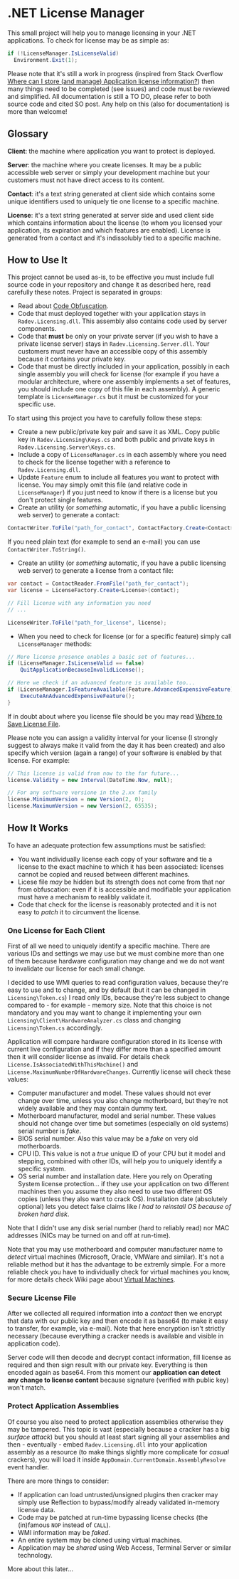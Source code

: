 # .NET License Manager
This small project will help you to manage licensing in your .NET applications. To check for license
may be as simple as:

```C#
if (!LicenseManager.IsLicenseValid)
  Environment.Exit(1);
```

Please note that it's still a work in progress (inspired from Stack Overflow [Where can I store (and manage) Application license information?](http://stackoverflow.com/q/20676008/1207195)) then many things need to be completed (see issues) and code must be reviewed and simplified. All documentation is still a TO DO, please refer to both source code and cited SO post. Any help on this (also for documentation) is more than welcome!

## Glossary

**Client**: the machine where application you want to protect is deployed.

**Server**: the machine where you create licenses. It may be a public accessible web server or
simply your development machine but your customers must not have direct access to its content.

**Contact**: it's a text string generated at client side which contains some unique identifiers
used to uniquely tie one license to a specific machine.

**License**: it's a text string generated at server side and used client side which contains information about
the license (to whom you licensed your application, its expiration and which features are enabled). License
is generated from a contact and it's indissolubly tied to a specific machine.

## How to Use It
This project cannot be used as-is, to be effective you must include full source code in your repository
and change it as described here, read carefully these notes. Project is separated in groups:

* Read about [Code Obfuscation](https://github.com/arepetti/licensemanager/wiki/Code-Obfuscation).
* Code that must deployed together with your application stays in `Radev.Licensing.dll`. This assembly also
contains code used by server components.
* Code that **must** be only on your private server (if you wish to have a private license server) stays in
`Radev.Licensing.Server.dll`. Your customers must never have an accessible copy of this assembly because
it contains your private key.
* Code that must be directly included in your application, possibly in each single assembly you will check
for license (for example if you have a modular architecture, where one assembly implements a set of features,
you should include one copy of this file in each assembly). A generic template is `LicenseManager.cs` but
it must be customized for your specific use.

To start using this project you have to carefully follow these steps:

* Create a new public/private key pair and save it as XML. Copy public key in `Radev.Licensing\Keys.cs` and
both public and private keys in `Radev.Licensing.Server\Keys.cs`.
* Include a copy of `LicenseManager.cs` in each assembly where you need to check for the license together with a reference
to `Radev.Licensing.dll`.
* Update `Feature` enum to include all features you want to protect with license. You may simply omit this file (and relative
code in `LicenseManager`) if you just need to know if there is a license but you don't protect single features.
* Create an utility (or _something_ automatic, if you have a public licensing web server) to generate a contact:

```C#
ContactWriter.ToFile("path_for_contact", ContactFactory.Create<Contact>());
```

If you need plain text (for example to send an e-mail) you can use `ContactWriter.ToString()`.
* Create an utility (or _something_ automatic, if you have a public licensing web server) to generate a license
from a contact file:

```C#
var contact = ContactReader.FromFile("path_for_contact");
var license = LicenseFactory.Create<License>(contact);

// Fill license with any information you need
// ...

LicenseWriter.ToFile("path_for_license", license);
```

* When you need to check for license (or for a specific feature) simply call `LicenseManager` methods:
 
```C#
// Mere license presence enables a basic set of features...
if (LicenseManager.IsLicenseValid == false)
    QuitApplicationBecauseInvalidLicense();

// Here we check if an advanced feature is available too...
if (LicenseManager.IsFeatureAvailable(Feature.AdvancedExpensiveFeature)) {
    ExecuteAnAdvancedExpensiveFeature(); 
}
```

If in doubt about where you license file should be you may read [Where to Save License File](https://github.com/arepetti/licensemanager/wiki/Where-to-Save-License-File).

Please note you can assign a validity interval for your license (I strongly suggest to always
make it valid from the day it has been created) and also specify which version (again a range)
of your software is enabled by that license. For example:

```C#
// This license is valid from now to the far future...
license.Validity = new Interval(DateTime.Now, null);

// For any software versione in the 2.xx family
license.MinimumVersion = new Version(2, 0); 
license.MaximumVersion = new Version(2, 65535);
```
## How It Works

To have an adequate protection few assumptions must be satisfied:

* You want individually license each copy of your software and tie a license to the exact machine
to which it has been associated: licenses cannot be copied and reused between different machines.
* Licese file _may_ be hidden but its strength does not come from that nor from obfuscation: even if
it is accessible and modifiable your application must have a mechanism to realibly validate it.
* Code that check for the license is reasonably protected and it is not easy to _patch_ it to
circumvent the license.

### One License for Each Client

First of all we need to uniquely identify a specific machine. There are various IDs and
settings we may use but we must combine more than one of them because hardware configuration
may change and we do not want to invalidate our license for each small change.

I decided to use WMI queries to read configuration values, because they're easy to use and to change,
and by default (but it can be changed in `Licensing\Token.cs`) I read only IDs, because they're less
subject to change compared to - for example - memory size. Note that this choice is not mandatory
and you may want to change it implementing your own `Licensing\Client\HardwareAnalyzer.cs` class
and changing `Licensing\Token.cs` accordingly.

Application will compare hardware configuration stored in its license with current live configuration
and if they differ more than a specified amount then it will consider license as invalid. For details
check `License.IsAssociatedWithThisMachine()` and `License.MaximumNumberOfHardwareChanges`. Currently
license will check these values:

* Computer manufacturer and model. These values should not ever change over time, unless you also
change motherboard, but they're not widely available and they may contain dummy text.
* Motherboard manufacturer, model and serial number. These values should not change over time but
sometimes (especially on old systems) serial number is _fake_. 
* BIOS serial number. Also this value may be a _fake_ on very old motherboards.
* CPU ID. This value is not a _true_ unique ID of your CPU but it model and stepping, combined with
other IDs, will help you to uniquely identify a specific system.
* OS serial number and installation date. Here you rely on Operating System license protection...
if they use your application on two different machines then you assume they also need to use
two different OS copies (unless they also want to crack OS). Installation date (absolutely optional)
lets you detect false claims like _I had to reinstall OS because of broken hard disk_.

Note that I didn't use any disk serial number (hard to reliably read) nor MAC addresses (NICs
may be turned on and off at run-time).

Note that you may use motherboard and computer manufacturer name to _detect_ virtual machines
(Microsoft, Oracle, VMWare and similar). It's not a reliable method but it has the advantage to
be extremly simple. For a more reliable check you have to individually check for virtual machines
you know, for more details check Wiki page about [Virtual Machines](https://github.com/arepetti/licensemanager/wiki/Virtual-Machines).

### Secure License File

After we collected all required information into a _contact_ then we encrypt that data with our public
key and then encode it as base64 (to make it easy to transfer, for example, via e-mail). Note that
here encryption isn't strictly necessary (because everything a cracker needs is available and visible
in application code).

Server code will then decode and decrypt contact information, fill license as required and then
sign result with our private key. Everything is then encoded again as base64. From this moment
our **application can detect any change to license content** because signature (verified with public key)
won't match.

### Protect Application Assemblies

Of course you also need to protect application assemblies otherwise they may be tampered. This topic is
vast (especially because a cracker has a big _surface attack_) but you should at least start signing
all your assemblies and then - eventually - embed `Radev.Licensing.dll` into your application assembly as
a resource (to make things slightly more complicate for _casual_ crackers), you will load it inside
`AppDomain.CurrentDomain.AssemblyResolve` event handler.

There are more things to consider:

* If application can load untrusted/unsigned plugins then cracker may simply use Reflection to
bypass/modify already validated in-memory license data.
* Code may be patched at run-time bypassing license checks (the (in)famous `NOP` instead of `CALL`).
* WMI information may be _faked_.
* An entire system may be cloned using virtual machines.
* Application may be _shared_ using Web Access, Terminal Server or similar technology.

More about this later...
